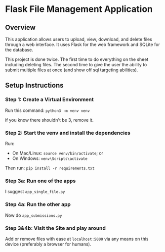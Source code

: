 # Flask File Management Application

## Overview

This application allows users to upload, view, download, and delete files through a web interface. It uses Flask for the web framework and SQLite for the database.

This project is done twice. The first time to do everything on the sheet including deleting files. The second time to give the user the ability to submit multiple files at once (and show off sql targeting abilities).

## Setup Instructions

### Step 1: Create a Virtual Environment

Run this command:
 `python3 -m venv venv`

 if you know there shouldn't be 3, remove it.

### Step 2: Start the venv and install the dependencies 

Run:
 - On Mac/Linux: `source venv/bin/activate`; or
 - On Windows: `venv\Scripts\activate`

Then run:
`pip install -r requirements.txt`

### Step 3a: Run one of the apps

I suggest `app_single_file.py`

### Step 4a: Run the other app

Now do `app_submissions.py`

### Step 3&4b: Visit the Site and play around

Add or remove files with ease at `localhost:5000` via any means on this device (preferably a browser for humans).
